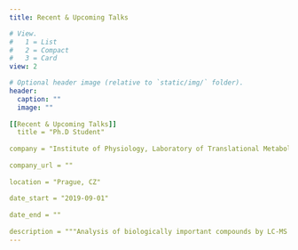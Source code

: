 ```yaml
---
title: Recent & Upcoming Talks

# View.
#   1 = List
#   2 = Compact
#   3 = Card
view: 2

# Optional header image (relative to `static/img/` folder).
header:
  caption: ""
  image: ""
  
[[Recent & Upcoming Talks]]
  title = "Ph.D Student"
  
company = "Institute of Physiology, Laboratory of Translational Metabolism"
  
company_url = ""
  
location = "Prague, CZ"
  
date_start = "2019-09-01"
  
date_end = ""
  
description = """Analysis of biologically important compounds by LC-MS and CE-MS."""
---
```


